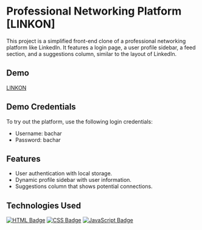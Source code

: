 
# Professional Networking Platform [LINKON]

This project is a simplified front-end clone of a professional networking platform like LinkedIn. It features a login page, a user profile sidebar, a feed section, and a suggestions column, similar to the layout of LinkedIn.

## Demo

[LINKON](https://bachar157.github.io/linkon/)

## Demo Credentials

To try out the platform, use the following login credentials:

- Username: bachar
- Password: bachar

## Features

- User authentication with local storage.
- Dynamic profile sidebar with user information.
- Suggestions column that shows potential connections.


## Technologies Used

[![HTML Badge](https://img.shields.io/badge/-HTML-E34F26?style=for-the-badge&labelColor=black&logo=html5&logoColor=E34F26)](#)
[![CSS Badge](https://img.shields.io/badge/-CSS-1572B6?style=for-the-badge&labelColor=black&logo=css3&logoColor=1572B6)](#)
[![JavaScript Badge](https://img.shields.io/badge/-JavaScript-F7DF1E?style=for-the-badge&labelColor=black&logo=javascript&logoColor=F7DF1E)](#)


